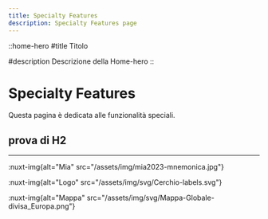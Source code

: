 ```yaml
---
title: Specialty Features
description: Specialty Features page
---
```


::home-hero
#title
Titolo

#description
Descrizione della Home-hero
::

# Specialty Features

Questa pagina è dedicata alle funzionalità speciali.

## prova di H2

---

:nuxt-img{alt="Mia" src="/assets/img/mia2023-mnemonica.jpg"}

:nuxt-img{alt="Logo" src="/assets/img/svg/Cerchio-labels.svg"}

:nuxt-img{alt="Mappa" src="/assets/img/svg/Mappa-Globale-divisa_Europa.png"}
